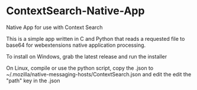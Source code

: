 # ContextSearch-Native-App
Native App for use with Context Search

This is a simple app written in C and Python that reads a requested file to base64 for webextensions native application processing.

To install on Windows, grab the latest release and run the installer

On Linux, compile or use the python script, copy the .json to ~/.mozilla/native-messaging-hosts/ContextSearch.json and edit the edit the "path" key in the .json
